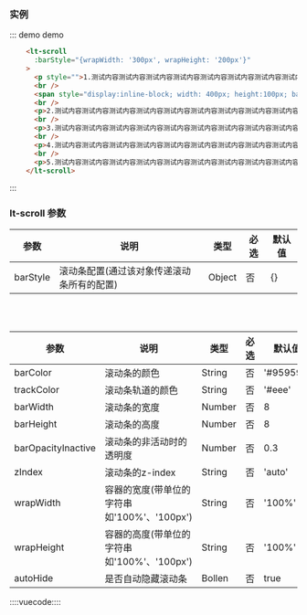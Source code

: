 ### 实例

::: demo demo
```html
    <lt-scroll
      :barStyle="{wrapWidth: '300px', wrapHeight: '200px'}"
    >
      <p style="">1.测试内容测试内容测试内容测试内容测试内容测试内容测试内容测试内容测试内容</p>
      <br />
      <span style="display:inline-block; width: 400px; height:100px; background: linear-gradient(to right, blue, white); border: 1px solid black;"></span>
      <br />
      <p>2.测试内容测试内容测试内容测试内容测试内容测试内容测试内容测试内容测试内容</p>
      <br />
      <p>3.测试内容测试内容测试内容测试内容测试内容测试内容测试内容测试内容测试内容</p>
      <br />
      <p>4.测试内容测试内容测试内容测试内容测试内容测试内容测试内容测试内容测试内容</p>
      <br />
      <p>5.测试内容测试内容测试内容测试内容测试内容测试内容测试内容测试内容测试内容</p>
    </lt-scroll>
```
:::

### lt-scroll 参数

参数|说明|类型|必选|默认值
--------|--------|--------|--------|--------
barStyle|滚动条配置(通过该对象传递滚动条所有的配置)|Object|否|{}

<br>
<br>
 
参数|说明|类型|必选|默认值
--------|--------|--------|--------|--------
barColor|滚动条的颜色|String|否|'#959595'
trackColor|滚动条轨道的颜色|String|否|'#eee'
barWidth|滚动条的宽度|Number|否|8
barHeight|滚动条的高度|Number|否|8
barOpacityInactive|滚动条的非活动时的透明度|Number|否|0.3
zIndex|滚动条的z-index|String|否|'auto'
wrapWidth|容器的宽度(带单位的字符串如'100%'、'100px')|String|否|'100%'
wrapHeight|容器的高度(带单位的字符串如'100%'、'100px')|String|否|'100%'
autoHide|是否自动隐藏滚动条|Bollen|否|true


::::vuecode::::
<style lang='less'>

</style>